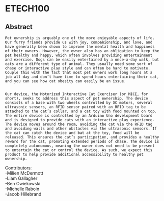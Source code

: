 # ETECH100
## Abstract


    Pet ownership is arguably one of the more enjoyable aspects of life. Our furry friends provide us with joy, companionship, and love, and have generally been shown to improve the mental health and happiness of their owners. However, the owner also has an obligation to keep the pet healthy and happy, which often involves providing entertainment and exercise. Dogs can be easily entertained by a once-a-day walk, but cats are a different type of animal. They usually need some sort of chase or interactive play style and can often be hard to motivate. Couple this with the fact that most pet owners work long hours at a job all day and don’t have time to spend hours entertaining their cat, and you can see how cat obesity can easily be an issue.  


    Our device, the Motorized Interactive Cat Exerciser (or MICE, for short), seeks to address this aspect of pet ownership. The device consists of a base with two wheels controlled by DC motors, several ultrasonic sensors, an RFID sensor paired with an RFID tag to be attached to the cat’s collar, and a cat toy with food mounted on top. The entire device is controlled by an Arduino Uno development board and is designed to provide cats with an interactive play experience. The device moves around the room, avoiding the cat via the RFID tag and avoiding walls and other obstacles via the ultrasonic sensors. If the cat can catch the device and bat at the toy, food will be released. This ensures the cat’s participation, and provides a healthy reward for the cat, promoting extended periods of chase. The device is completely autonomous, meaning the owner does not need to be present to entertain the cat or control the device. As such, we expect this product to help provide additional accessibility to healthy pet ownership.  



Contributors:  
-Milien McDermott  
-Liam Gallagher  
-Ben Cwiekowski  
-Michelle Raboin  
-Jacob Hillebrand  

